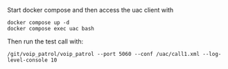 Start docker compose and then access the uac client with
```
docker compose up -d
docker compose exec uac bash
```

Then run the test call with:
```
/git/voip_patrol/voip_patrol --port 5060 --conf /uac/call1.xml --log-level-console 10
```
